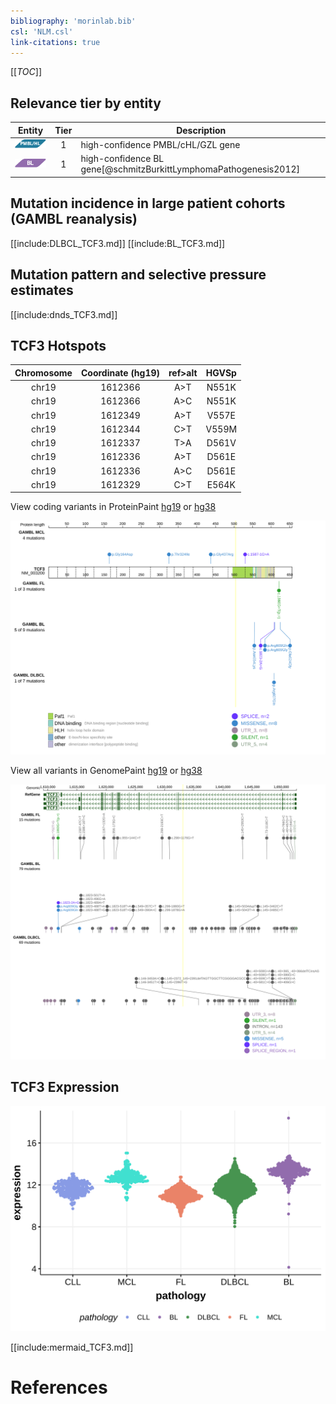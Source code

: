 ```yaml
---
bibliography: 'morinlab.bib'
csl: 'NLM.csl'
link-citations: true
---
```


[[_TOC_]]


## Relevance tier by entity

|Entity|Tier|Description            |
|:------:|:----:|-----------------------|
|![PMBL](images/icons/PMBL_tier1.png)|1|high-confidence PMBL/cHL/GZL gene|
|![BL](images/icons/BL_tier1.png)    |1   |high-confidence BL gene[@schmitzBurkittLymphomaPathogenesis2012]|

## Mutation incidence in large patient cohorts (GAMBL reanalysis)

[[include:DLBCL_TCF3.md]]
[[include:BL_TCF3.md]]

## Mutation pattern and selective pressure estimates

[[include:dnds_TCF3.md]]

## TCF3 Hotspots

| Chromosome |Coordinate (hg19) | ref>alt | HGVSp | 
 | :---:| :---: | :--: | :---: |
| chr19 | 1612366 | A>T | N551K |
| chr19 | 1612366 | A>C | N551K |
| chr19 | 1612349 | A>T | V557E |
| chr19 | 1612344 | C>T | V559M |
| chr19 | 1612337 | T>A | D561V |
| chr19 | 1612336 | A>T | D561E |
| chr19 | 1612336 | A>C | D561E |
| chr19 | 1612329 | C>T | E564K |

View coding variants in ProteinPaint [hg19](https://morinlab.github.io/LLMPP/GAMBL/TCF3_protein.html)  or [hg38](https://morinlab.github.io/LLMPP/GAMBL/TCF3_protein_hg38.html)

![](images/proteinpaint/TCF3_NM_003200.svg)

View all variants in GenomePaint [hg19](https://morinlab.github.io/LLMPP/GAMBL/TCF3.html)  or [hg38](https://morinlab.github.io/LLMPP/GAMBL/TCF3_hg38.html)

![](images/proteinpaint/TCF3.svg)

## TCF3 Expression
![](images/gene_expression/TCF3_by_pathology.svg)
<!-- ORIGIN: schmitzBurkittLymphomaPathogenesis2012 -->
<!-- BL: schmitzBurkittLymphomaPathogenesis2012 -->

[[include:mermaid_TCF3.md]]

# References
